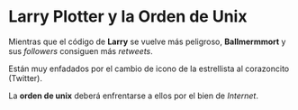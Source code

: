 # Larry Plotter y la Orden de Unix

Mientras que el código de **Larry** se vuelve más peligroso,
**Ballmermmort** y sus *followers* consiguen más *retweets*.

Están muy enfadados por el cambio de icono de la estrellista al corazoncito (Twitter).

La **orden de unix** deberá enfrentarse a ellos por el bien de *Internet*.
